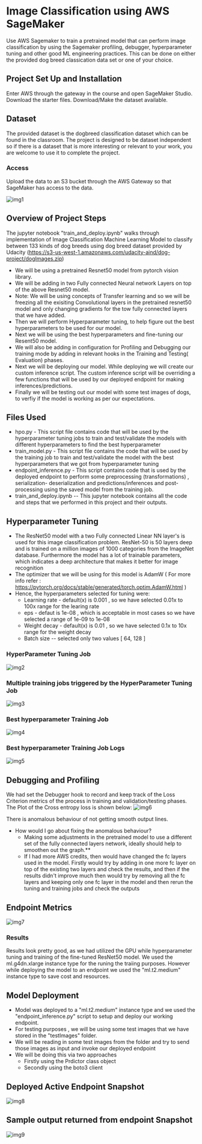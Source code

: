 # Image Classification using AWS SageMaker

Use AWS Sagemaker to train a pretrained model that can perform image classification by using the Sagemaker profiling, debugger, hyperparameter tuning and other good ML engineering practices. This can be done on either the provided dog breed classication data set or one of your choice.

## Project Set Up and Installation
Enter AWS through the gateway in the course and open SageMaker Studio. 
Download the starter files.
Download/Make the dataset available. 

## Dataset
The provided dataset is the dogbreed classification dataset which can be found in the classroom.
The project is designed to be dataset independent so if there is a dataset that is more interesting or relevant to your work, you are welcome to use it to complete the project.

### Access
Upload the data to an S3 bucket through the AWS Gateway so that SageMaker has access to the data. 

![img1](https://github.com/manishpanjwani21/Image_Classification_using_AWS_SageMaker/blob/main/snapshots/1.png)

## Overview of Project Steps

The jupyter notebook "train_and_deploy.ipynb" walks through implementation of Image Classification Machine Learning Model to classify between 133 kinds of dog breeds using dog breed dataset provided by Udacity (https://s3-us-west-1.amazonaws.com/udacity-aind/dog-project/dogImages.zip)

- We will be using a pretrained Resnet50 model from pytorch vision library.
- We will be adding in two Fully connected Neural network Layers on top of the above Resnet50 model.
- Note: We will be using concepts of Transfer learning and so we will be freezing all the exisiting Convolutional layers in the pretrained resnet50 model and only changing gradients for the tow fully connected layers that we have added.
- Then we will perform Hyperparameter tuning, to help figure out the best hyperparameters to be used for our model.
- Next we will be using the best hyperparameters and fine-tuning our Resent50 model.
- We will also be adding in configuration for Profiling and Debugging our training mode by adding in relevant hooks in the Training and Testing( Evaluation) phases.
- Next we will be deploying our model. While deploying we will create our custom inference script. The custom inference script will be overriding a few functions that will be used by our deployed endpoint for making inferences/predictions.
- Finally we will be testing out our model with some test images of dogs, to verfiy if the model is working as per our expectations.

## Files Used

- hpo.py - This script file contains code that will be used by the hyperparameter tuning jobs to train and test/validate the models with different hyperparameters to find the best hyperparameter
- train_model.py - This script file contains the code that will be used by the training job to train and test/validate the model with the best hyperparameters that we got from hyperparameter tuning
- endpoint_inference.py - This script contains code that is used by the deployed endpoint to perform some preprocessing (transformations) , serialization- deserialization and predictions/inferences and post-processing using the saved model from the training job.
- train_and_deploy.ipynb -- This jupyter notebook contains all the code and steps that we performed in this project and their outputs.

## Hyperparameter Tuning

- The ResNet50 model with a two Fully connected Linear NN layer's is used for this image classification problem. ResNet-50 is 50 layers deep and is trained on a million images of 1000 categories from the ImageNet database. Furthermore the model has a lot of trainable parameters, which indicates a deep architecture that makes it better for image recognition
- The optimizer that we will be using for this model is AdamW ( For more info refer : https://pytorch.org/docs/stable/generated/torch.optim.AdamW.html )
- Hence, the hyperparameters selected for tuning were:
  - Learning rate - default(x) is 0.001 , so we have selected 0.01x to 100x range for the learing rate
  - eps - defaut is 1e-08 , which is acceptable in most cases so we have selected a range of 1e-09 to 1e-08
  - Weight decay - default(x) is 0.01 , so we have selected 0.1x to 10x range for the weight decay
  - Batch size -- selected only two values [ 64, 128 ]

### HyperParameter Tuning Job
![img2](https://github.com/manishpanjwani21/Image_Classification_using_AWS_SageMaker/blob/main/snapshots/2.png)

### Multiple training jobs triggered by the HyperParameter Tuning Job
![img3](https://github.com/manishpanjwani21/Image_Classification_using_AWS_SageMaker/blob/main/snapshots/3.png)

### Best hyperparameter Training Job
![img4](https://github.com/manishpanjwani21/Image_Classification_using_AWS_SageMaker/blob/main/snapshots/4.png)

### Best hyperparameter Training Job Logs
![img5](https://github.com/manishpanjwani21/Image_Classification_using_AWS_SageMaker/blob/main/snapshots/5.png)

## Debugging and Profiling
We had set the Debugger hook to record and keep track of the Loss Criterion metrics of the process in training and validation/testing phases. The Plot of the Cross entropy loss is shown below:
![img6](https://github.com/manishpanjwani21/Image_Classification_using_AWS_SageMaker/blob/main/snapshots/7.png)

There is anomalous behaviour of not getting smooth output lines.

- How would I go about fixing the anomalous behaviour?
  - Making some adjustments in the pretrained model to use a different set of the fully connected layers network, ideally should help to smoothen out the graph.**
  - If I had more AWS credits, then would have changed the fc layers used in the model. Firstly would try by adding in one more fc layer on top of the existing two layers and check the results, and then if the results didn't improve much then would try by removing all the fc layers and keeping only one fc layer in the model and then rerun the tuning and training jobs and check the outputs

## Endpoint Metrics
![img7](https://github.com/manishpanjwani21/Image_Classification_using_AWS_SageMaker/blob/main/snapshots/8.png)

### Results
Results look pretty good, as we had utilized the GPU while hyperparameter tuning and training of the fine-tuned ResNet50 model. We used the ml.g4dn.xlarge instance type for the runing the traiing purposes. However while deploying the model to an endpoint we used the "ml.t2.medium" instance type to save cost and resources.

## Model Deployment
- Model was deployed to a "ml.t2.medium" instance type and we used the "endpoint_inference.py" script to setup and deploy our working endpoint.
- For testing purposes , we will be using some test images that we have stored in the "testImages" folder.
- We will be reading in some test images from the folder and try to send those images as input and invoke our deployed endpoint
- We will be doing this via two approaches
  - Firstly using the Prdictor class object
  - Secondly using the boto3 client

## Deployed Active Endpoint Snapshot
![img8](https://github.com/manishpanjwani21/Image_Classification_using_AWS_SageMaker/blob/main/snapshots/9.png)

## Sample output returned from endpoint Snapshot
![img9](https://github.com/manishpanjwani21/Image_Classification_using_AWS_SageMaker/blob/main/snapshots/10.png)
